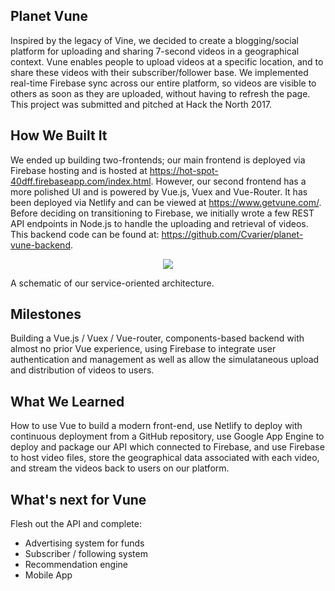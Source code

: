 ## Planet Vune

Inspired by the legacy of Vine, we decided to create a blogging/social platform for uploading and sharing 7-second videos in a 
geographical context. Vune enables people to upload videos at a specific location, and to share these videos with their 
subscriber/follower base. We implemented real-time Firebase sync across our entire platform, so videos are visible to others as 
soon as they are uploaded, without having to refresh the page. This project was submitted and pitched at Hack the North 2017.

## How We Built It

We ended up building two-frontends; our main frontend is deployed via Firebase hosting and is hosted at 
https://hot-spot-40dff.firebaseapp.com/index.html. However, our second frontend has a more polished UI and is powered by Vue.js, Vuex and 
Vue-Router. It has been deployed via Netlify and can be viewed at https://www.getvune.com/. Before deciding on transitioning to Firebase, we initially wrote a few REST API endpoints in Node.js to handle the uploading and retrieval of videos. This backend code can be found at: https://github.com/Cvarier/planet-vune-backend.

<p align="center"><img src ="https://user-images.githubusercontent.com/16710726/30573605-dae35cec-9cc2-11e7-8382-f95f3be4943c.png"/></p>
A schematic of our service-oriented architecture.

## Milestones

Building a Vue.js / Vuex / Vue-router, components-based backend with almost no prior Vue experience, using Firebase to integrate
user authentication and management as well as allow the simulataneous upload and distribution of videos to users.

## What We Learned

How to use Vue to build a modern front-end, use Netlify to deploy with continuous deployment from a GitHub repository, 
use Google App Engine to deploy and package our API which connected to Firebase, and use Firebase to host video files, 
store the geographical data associated with each video, and stream the videos back to users on our platform.

## What's next for Vune

Flesh out the API and complete:

- Advertising system for funds
- Subscriber / following system
- Recommendation engine
- Mobile App

